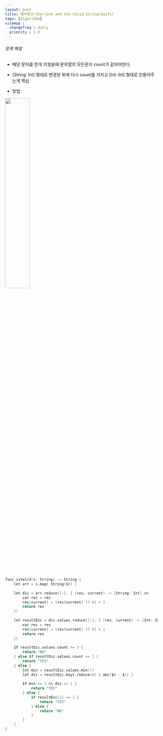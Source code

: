 ```yaml
---
layout: post
title: 해커랭크-Sherlock and the Valid String(Swift)
tags: [Algorithm]
sitemap :
  changefreq : daily
  priority : 1.0
---
```


###### 문제 해설

- 해당 문자를 한개 지웠을때 문자열의 모든문자 count가 같아야한다.
- [String: Int] 형태로 변경한 뒤에 다시 count를 가지고 [Int: Int] 형태로 만들어주는게 핵심

- 방법
<img width="40%" src="https://user-images.githubusercontent.com/45751308/159745241-bfc128cc-5b56-4221-8c77-9ec73ea71f1b.jpg">

```c
func isValid(s: String) -> String {
    let arr = s.map{ String($0) }
    
    let dic = arr.reduce([:], { (res, current) -> [String: Int] in
        var res = res
        res[current] = (res[current] ?? 0) + 1
        return res
    })
    
    let resultDic = dic.values.reduce([:], { (res, current) -> [Int: Int] in
        var res = res
        res[current] = (res[current] ?? 0) + 1
        return res
    })
    
    if resultDic.values.count >= 3 {
        return "NO"
    } else if resultDic.values.count == 1 {
        return "YES"
    } else {
        let min = resultDic.values.min()!
        let dis = resultDic.keys.reduce(0) { abs($0 - $1) }
        
        if min == 1 && dis == 1 {
            return "YES"
        } else {
            if resultDic[1] == 1 {
                return "YES"
            } else {
                return "NO"
            }
        }
    }
}
```
